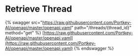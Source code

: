 # Retrieve Thread

{% swagger src="https://raw.githubusercontent.com/Portkey-AI/openapi/master/openapi.yaml" path="/threads/{thread_id}" method="get" %}
[https://raw.githubusercontent.com/Portkey-AI/openapi/master/openapi.yaml](https://raw.githubusercontent.com/Portkey-AI/openapi/master/openapi.yaml)
{% endswagger %}
